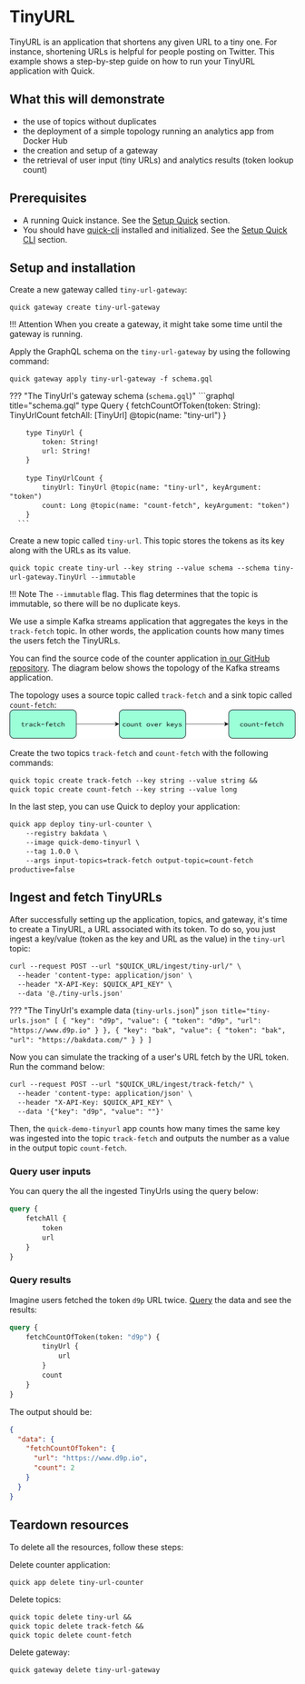 # TinyURL

TinyURL is an application that shortens any given URL to a tiny one.
For instance, shortening URLs is helpful for people posting on Twitter.
This example shows a step-by-step guide on how to run your TinyURL application with Quick.

## What this will demonstrate
- the use of topics without duplicates
- the deployment of a simple topology running an analytics app from Docker Hub
- the creation and setup of a gateway
- the retrieval of user input (tiny URLs) and analytics results (token lookup count)

## Prerequisites

- A running Quick instance.
  See the [Setup Quick](../getting-started/setup-quick.md) section.
- You should have [quick-cli](https://github.com/bakdata/quick-cli) installed and initialized.
  See the [Setup Quick CLI](../getting-started/setup-cli.md) section.

## Setup and installation
Create a new gateway called `tiny-url-gateway`:
```shell
quick gateway create tiny-url-gateway
```
!!! Attention
    When you create a gateway, it might take some time until the gateway is running.

Apply the GraphQL schema on the `tiny-url-gateway` by using the following command:
```shell
quick gateway apply tiny-url-gateway -f schema.gql
```
??? "The TinyUrl's gateway schema (`schema.gql`)"
      ```graphql title="schema.gql"
        type Query {
            fetchCountOfToken(token: String): TinyUrlCount
            fetchAll: [TinyUrl] @topic(name: "tiny-url")
        }
        
        type TinyUrl {
            token: String!
            url: String!
        }
        
        type TinyUrlCount {
            tinyUrl: TinyUrl @topic(name: "tiny-url", keyArgument: "token")
            count: Long @topic(name: "count-fetch", keyArgument: "token")
        }
      ```
Create a new topic called `tiny-url`.
This topic stores the tokens as its key along with the URLs as its value.
```shell
quick topic create tiny-url --key string --value schema --schema tiny-url-gateway.TinyUrl --immutable
```
!!! Note
    The `--immutable` flag. This flag determines that the topic is immutable, so there will be no duplicate keys.


We use a simple Kafka streams application that aggregates the keys in the `track-fetch` topic.
In other words, the application counts how many times the users fetch the TinyURLs.

You can find the source code of the counter application [in our GitHub repository](https://github.com/bakdata/quick-examples/tree/main/tiny-url/counter).
The diagram below shows the topology of the Kafka streams application.

The topology uses a source topic called `track-fetch` and a sink topic called `count-fetch`:
![TinyURL Topology](../../assets/images/tinyurl-topology.png)

Create the two topics `track-fetch` and `count-fetch` with the following commands:
```shell
quick topic create track-fetch --key string --value string &&
quick topic create count-fetch --key string --value long
```

In the last step, you can use Quick to deploy your application:
```shell
quick app deploy tiny-url-counter \
    --registry bakdata \
    --image quick-demo-tinyurl \
    --tag 1.0.0 \
    --args input-topics=track-fetch output-topic=count-fetch productive=false
```

## Ingest and fetch TinyURLs

After successfully setting up the application, topics, and gateway, it's time to create a TinyURL, a URL associated with its token.
To do so, you just ingest a key/value (token as the key and URL as the value) in the `tiny-url` topic:
```shell
curl --request POST --url "$QUICK_URL/ingest/tiny-url/" \
  --header 'content-type: application/json' \
  --header "X-API-Key: $QUICK_API_KEY" \
  --data '@./tiny-urls.json'
```

??? "The TinyUrl's example data (`tiny-urls.json`)"
      ```json title="tiny-urls.json"
         [
             {
                 "key": "d9p",
                 "value": {
                     "token": "d9p",
                     "url": "https://www.d9p.io"
                 }
             },
             {
                 "key": "bak",
                 "value": {
                     "token": "bak",
                     "url": "https://bakdata.com/"
                 }
             }
         ]
      ```

Now you can simulate the tracking of a user's URL fetch by the URL token. Run the command below:
```shell
curl --request POST --url "$QUICK_URL/ingest/track-fetch/" \
  --header 'content-type: application/json' \
  --header "X-API-Key: $QUICK_API_KEY" \
  --data '{"key": "d9p", "value": ""}'
```

Then, the `quick-demo-tinyurl` app counts how many times the same key was ingested into the topic `track-fetch`
and outputs the number as a value in the output topic `count-fetch`.

### Query user inputs

You can query the all the ingested TinyUrls using the query below:
```graphql
query {
    fetchAll {
        token
        url
    }
}
```
### Query results

Imagine users fetched the token `d9p` URL twice.
[Query](../getting-started/working-with-quick/query-data.md) the data and see the results:

```graphql
query {
    fetchCountOfToken(token: "d9p") {
        tinyUrl {
            url
        }
        count
    }
}

```

The output should be:

```json
{
  "data": {
    "fetchCountOfToken": {
      "url": "https://www.d9p.io",
      "count": 2
    }
  }
}
```

## Teardown resources

To delete all the resources, follow these steps:

Delete counter application:
```shell
quick app delete tiny-url-counter
```
Delete topics:
```shell
quick topic delete tiny-url && 
quick topic delete track-fetch && 
quick topic delete count-fetch
```
Delete gateway:
```shell
quick gateway delete tiny-url-gateway
```
